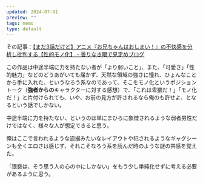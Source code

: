 ```yaml
---
updated: 2024-07-01
preview: ""
tags: memo
type: default
---
```


その記事：[【まだ3話だけど】アニメ『お兄ちゃんはおしまい！』の不快感を分析し批判する【性的モノ化】 - 曇りなき眼で見定めブログ](https://cut-elimination.hatenablog.com/entry/2023/01/24/225447)


この作品は中途半端に力を持たない者が「より弱いこと」、また、「可愛さ」「性的魅力」などのどうあがいても届かず、天然な領域の強さに憧れ、ひょんなことから手に入れた、というなろう系なのであって、そこをモノ化というポジショントーク（**強者からの**キャラクターに対する感想）で、「これは卑猥だ！」「モノ化だ！」と片付けられても、いや、お前の見方が許されるなら俺のも許せよ、となるという話でしかない。

中途半端に力を持たない、というのは単にまひろに象徴されるような弱者男性だけではなく、様々な人が想定できると思う。

俺はここで言われるような盗撮みたいなレイアウトや犯されるようなギャグシーンも全くエロさは感じず、それこそなろう系を読んだ時のような謎の共感を覚えた。

「猥褻は、そう思う人の心の中にしかない」をもう少し単純化せずに考える必要があるように思う。
